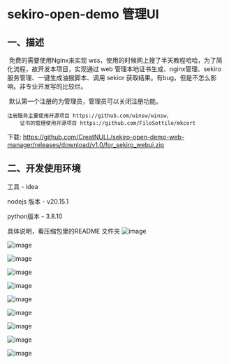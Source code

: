 # sekiro-open-demo 管理UI

## 一、描述

​	免费的需要使用Nginx来实现 wss，使用的时候网上搜了半天教程哈哈，为了简化流程，故开发本项目，实现通过 web 管理本地证书生成、nginx管理、sekiro服务管理、一键生成油猴脚本、调用 sekior 获取结果。有bug，但是不怎么影响。非专业开发写的比较烂。

​	默认第一个注册的为管理员，管理员可以关闭注册功能。

 	注册服务主要使用开源项目 https://github.com/winsw/winsw，
        证书的管理使用开源项目 https://github.com/FiloSottile/mkcert


下载: https://github.com/CreatNULL/sekiro-open-demo-web-manager/releases/download/v1.0/for_sekiro_webui.zip
	
## 二、开发使用环境

工具 - idea

nodejs 版本 - v20.15.1

python版本  - 3.8.10

具体说明，看压缩包里的README 文件夹
  ![image](https://github.com/user-attachments/assets/69373d7f-7dfa-4a74-b887-0953a9a085b0)

  ![image](https://github.com/user-attachments/assets/e43cf2fe-5610-413c-8bc1-bb06b267712e)

  ![image](https://github.com/user-attachments/assets/9fadc2a0-ef23-463a-9822-aa763da6ccdc)

  ![image](https://github.com/user-attachments/assets/10fc12de-d4f0-4c95-838b-b5728c213361)

  ![image](https://github.com/user-attachments/assets/2a7f5058-fff8-44bf-8f76-302b6c20a9db)

  ![image](https://github.com/user-attachments/assets/74760ac3-2b3c-4987-9ffa-259637076869)

  ![image](https://github.com/user-attachments/assets/ce632f52-a70f-4185-8743-4f6066040bd7)

  ![image](https://github.com/user-attachments/assets/c426d9d7-430b-4b16-bd3f-c41e33bbea2b)

  ![image](https://github.com/user-attachments/assets/02f232f7-c68f-413d-bfc3-1a5ef0a30e43)

  ![image](https://github.com/user-attachments/assets/db3b8879-ee51-4bfb-a87f-1731f6a45941)





